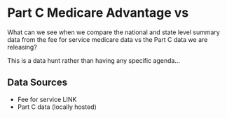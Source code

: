 # Part C Medicare Advantage vs
What can we see when we compare the national and state level summary data from the fee for service medicare data vs the Part C data we are releasing?

This is a data hunt rather than having any specific agenda...

## Data Sources
* Fee for service LINK
* Part C data (locally hosted)